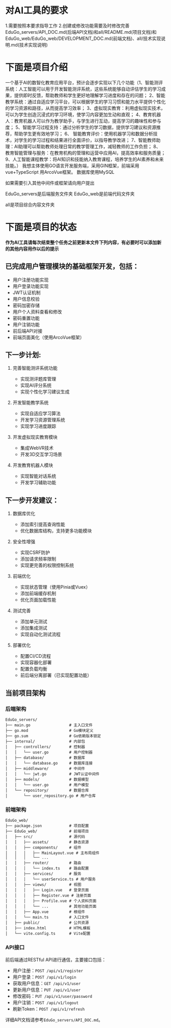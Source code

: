 # 对AI工具的要求
1.需要按照本要求指导工作
2.创建或修改功能需要及时修改完善EduGo_servers/API_DOC.md(后端API文档)和all/README.md(项目文档)和EduGo_web/EduGo_web/DEVELOPMENT_DOC.md(前端文档)、all/技术实现说明.md(技术实现说明)

# 下面是项目介绍
一个基于AI的数智化教育应用平台，预计会逐步实现以下几个功能（1、智能测评系统：人工智能可以用于开发智能测评系统，这些系统能够自动评估学生的学习成果，提供即时反馈，帮助教师和学生更好地理解学习进度和存在的问题；
2、智能教学系统：通过自适应学习平台，可以根据学生的学习习惯和能力水平提供个性化的学习资源和路径，从而提高学习效率；
3、虚拟现实教育：利用虚拟现实技术，可以为学生创造沉浸式的学习环境，使学习内容更加生动和直观；
4、教育机器人：教育机器人可以作为教学助手，与学生进行互动，提高学习的趣味性和参与度；
5、智能学习过程支持：通过分析学生的学习数据，提供学习建议和资源推荐，帮助学生更有效地学习；
6、 智能教育评价：使用机器学习和数据分析技术，对学生的学习过程和结果进行全面评价，以指导教学改进；
7、智能教师助理：AI助理可以帮助教师处理日常的教学管理工作，减轻教师的工作负担；
8、 教育智能管理与服务：在教育机构的管理和运营中应用AI，提高效率和服务质量；
9、人工智能课程教学：将AI知识和技能纳入教育课程，培养学生的AI素养和未来技能。）
我想主体使用GO语言开发服务端，采用GIN框架，前端采用vue+TypeScript 用ArcoVue框架。
数据库使用MySQL

如果需要引入其他中间件或框架请向用户提出

EduGo_servers是后端服务文件夹
EduGo_web是前端代码文件夹

all是项目综合内容文件夹


# 下面是项目的状态
**作为AI工具请每次结束整个任务之前更新本文件下列内容，有必要时可以添加新的其他内容用作以后的提示**

## 已完成用户管理模块的基础框架开发，包括：

- 用户注册功能实现
- 用户登录功能实现
- JWT认证机制
- 用户信息校验
- 密码加密存储
- 用户个人资料查看和修改
- 密码重置功能
- 用户注销功能
- 前后端API对接
- 前端页面美化（使用ArcoVue框架）

## 下一步计划:

1. 完善智能测评系统功能
   - 实现测评题库管理
   - 实现AI评分系统
   - 实现个性化学习建议生成

2. 开发智能教学系统
   - 实现自适应学习算法
   - 开发学习资源管理系统
   - 实现学习进度跟踪

3. 开发虚拟现实教育模块
   - 集成WebVR技术
   - 开发3D交互学习场景

4. 开发教育机器人模块
   - 实现智能对话系统
   - 开发学习辅助功能

## 下一步开发建议：

1. 数据库优化
   - 添加索引提高查询性能
   - 优化数据库结构，支持更多功能模块

2. 安全性增强
   - 实现CSRF防护
   - 添加请求频率限制
   - 实现更完善的权限控制系统

3. 前端优化
   - 实现状态管理（使用Pinia或Vuex）
   - 添加前端缓存机制
   - 优化页面加载性能

4. 测试完善
   - 添加单元测试
   - 添加集成测试
   - 实现自动化测试流程

5. 部署优化
   - 配置CI/CD流程
   - 实现容器化部署
   - 配置负载均衡
   - 前后端分离部署（已实现配置功能）

## 当前项目架构

### 后端架构

```
EduGo_servers/
├── main.go                 # 主入口文件
├── go.mod                  # Go模块定义
├── go.sum                  # Go依赖版本锁定
├── internal/               # 内部包
│   ├── controllers/        # 控制器
│   │   └── user.go         # 用户控制器
│   ├── database/           # 数据库
│   │   └── database.go     # 数据库连接
│   ├── middleware/         # 中间件
│   │   └── jwt.go          # JWT认证中间件
│   ├── models/             # 数据模型
│   │   └── user.go         # 用户模型
│   └── repository/         # 数据仓库
│       └── user_repository.go # 用户仓库
```

### 前端架构

```
EduGo_web/
├── package.json            # 项目配置
├── EduGo_web/              # 前端项目
│   ├── src/                # 源代码
│   │   ├── assets/         # 静态资源
│   │   ├── components/     # 组件
│   │   │   ├── MainLayout.vue # 主布局组件
│   │   │   └── ...
│   │   ├── router/         # 路由
│   │   │   └── index.ts    # 路由配置
│   │   ├── services/       # 服务
│   │   │   └── userService.ts # 用户服务
│   │   ├── views/          # 视图
│   │   │   ├── Login.vue   # 登录页面
│   │   │   ├── Register.vue # 注册页面
│   │   │   ├── Profile.vue # 个人资料页面
│   │   │   └── ...         # 其他功能页面
│   │   ├── App.vue         # 根组件
│   │   └── main.ts         # 入口文件
│   ├── public/             # 公共资源
│   ├── index.html          # HTML模板
│   └── vite.config.ts      # Vite配置
```

### API接口

前后端通过RESTful API进行通信，主要接口包括：

- 用户注册：`POST /api/v1/register`
- 用户登录：`POST /api/v1/login`
- 获取用户信息：`GET /api/v1/user`
- 更新用户信息：`PUT /api/v1/user`
- 修改密码：`PUT /api/v1/user/password`
- 用户注销：`POST /api/v1/logout`
- 刷新Token：`POST /api/v1/refresh`

详细API文档请参考`EduGo_servers/API_DOC.md`。
